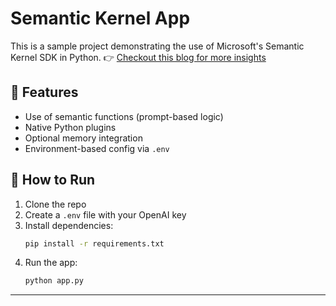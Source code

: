 # Semantic Kernel App

This is a sample project demonstrating the use of Microsoft's Semantic Kernel SDK in Python.
👉 [Checkout this blog for more insights](https://harshalr.hashnode.dev/getting-started-with-microsoft-semantic-kernel-a-simple-guide-to-prompts-and-plugins-in-python) 

## 🧠 Features
- Use of semantic functions (prompt-based logic)
- Native Python plugins
- Optional memory integration
- Environment-based config via `.env`

## 🚀 How to Run

1. Clone the repo
2. Create a `.env` file with your OpenAI key
3. Install dependencies:
   ```bash
   pip install -r requirements.txt
   ```
4. Run the app:
   ```bash
   python app.py
   ```

---
